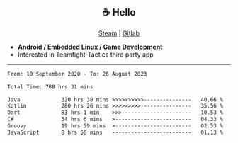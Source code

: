 <h2 align="center"> ☕ Hello </h2>

<p align="center">
  <a href="https://steamcommunity.com/id/Niforances/">Steam</a> |
  <a href="https://gitlab.com/niforances">Gitlab</a>
</p>

 - **Android / Embedded Linux / Game Development**
 - Interested in Teamfight-Tactics third party app

------

<!--START_SECTION:waka-->

```txt
From: 10 September 2020 - To: 26 August 2023

Total Time: 788 hrs 31 mins

Java             320 hrs 38 mins >>>>>>>>>>---------------   40.66 %
Kotlin           280 hrs 26 mins >>>>>>>>>----------------   35.56 %
Dart             83 hrs 1 min    >>>----------------------   10.53 %
C#               34 hrs 6 mins   >------------------------   04.33 %
Groovy           19 hrs 59 mins  >------------------------   02.53 %
JavaScript       8 hrs 56 mins   -------------------------   01.13 %
```

<!--END_SECTION:waka-->
